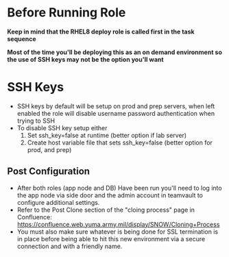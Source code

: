 # Before Running Role
**Keep in mind that the RHEL8 deploy role is called first in the task sequence**

**Most of the time you'll be deploying this as an on demand environment so the use of SSH keys may not be the option you'll want**

# SSH Keys
* SSH keys by default will be setup on prod and prep servers, when left enabled the role will disable username password authentication when trying to SSH
* To disable SSH key setup either
    1. Set ssh_key=false at runtime (better option if lab server)
    2. Create host variable file that sets ssh_key=false (better option for prod, and prep)

## Post Configuration
* After both roles (app node and DB) Have been run you'll need to log into the app node via side door and the admin account in teamvault to configure additional settings. 
* Refer to the Post Clone section of the "cloing process" page in Confluence: 
https://confluence.web.yuma.army.mil/display/SNOW/Cloning+Process
* You must also make sure whatever is being done for SSL termination is in place before being able to hit this new environment via a secure connection and with a friendly name. 